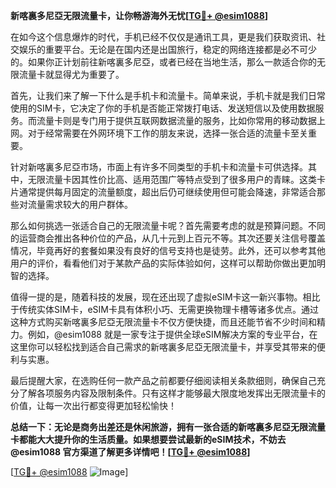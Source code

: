 **新喀裏多尼亞无限流量卡，让你畅游海外无忧[[TG💪+ @esim1088](https://t.me/s/esim1088)]**

在如今这个信息爆炸的时代，手机已经不仅仅是通讯工具，更是我们获取资讯、社交娱乐的重要平台。无论是在国内还是出国旅行，稳定的网络连接都是必不可少的。如果你正计划前往新喀裏多尼亞，或者已经在当地生活，那么一款适合你的无限流量卡就显得尤为重要了。

首先，让我们来了解一下什么是手机卡和流量卡。简单来说，手机卡就是我们日常使用的SIM卡，它决定了你的手机是否能正常拨打电话、发送短信以及使用数据服务。而流量卡则是专门用于提供互联网数据流量的服务，比如你常用的移动数据上网。对于经常需要在外网环境下工作的朋友来说，选择一张合适的流量卡至关重要。

针对新喀裏多尼亞市场，市面上有许多不同类型的手机卡和流量卡可供选择。其中，无限流量卡因其性价比高、适用范围广等特点受到了很多用户的青睐。这类卡片通常提供每月固定的流量额度，超出后仍可继续使用但可能会降速，非常适合那些对流量需求较大的用户群体。

那么如何挑选一张适合自己的无限流量卡呢？首先需要考虑的就是预算问题。不同的运营商会推出各种价位的产品，从几十元到上百元不等。其次还要关注信号覆盖情况，毕竟再好的套餐如果没有良好的信号支持也是徒劳。此外，还可以参考其他用户的评价，看看他们对于某款产品的实际体验如何，这样可以帮助你做出更加明智的选择。

值得一提的是，随着科技的发展，现在还出现了虚拟eSIM卡这一新兴事物。相比于传统实体SIM卡，eSIM卡具有体积小巧、无需更换物理卡槽等诸多优点。通过这种方式购买新喀裏多尼亞无限流量卡不仅方便快捷，而且还能节省不少时间和精力。例如，@esim1088 就是一家专注于提供全球eSIM解决方案的专业平台，在这里你可以轻松找到适合自己需求的新喀裏多尼亞无限流量卡，并享受其带来的便利与实惠。

最后提醒大家，在选购任何一款产品之前都要仔细阅读相关条款细则，确保自己充分了解各项服务内容及限制条件。只有这样才能够最大限度地发挥出无限流量卡的价值，让每一次出行都变得更加轻松愉快！

**总结一下：无论是商务出差还是休闲旅游，拥有一张合适的新喀裏多尼亞无限流量卡都能大大提升你的生活质量。如果想要尝试最新的eSIM技术，不妨去 @esim1088 官方渠道了解更多详情吧！[[TG💪+ @esim1088](https://t.me/s/esim1088)]**

[[TG💪+ @esim1088](https://t.me/s/esim1088) ![Image](https://i.postimg.cc/4NQfJmqS/Snipaste-2025-05-13-00-14-12.png)]